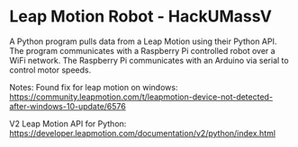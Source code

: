 # Leap Motion Robot - HackUMassV 

A Python program pulls data from a Leap Motion using their Python API. The program communicates with a Raspberry Pi controlled robot over a WiFi network. The Raspberry Pi communicates with an Arduino via serial to control motor speeds.


Notes:
Found fix for leap motion on windows: https://community.leapmotion.com/t/leapmotion-device-not-detected-after-windows-10-update/6576

V2 Leap Motion API for Python: https://developer.leapmotion.com/documentation/v2/python/index.html

